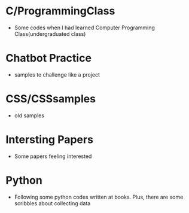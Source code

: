 # C/ProgrammingClass 
- Some codes when I had learned Computer Programming Class(undergraduated class)

# Chatbot Practice
- samples to challenge like a project

# CSS/CSSsamples 
- old samples

# Intersting Papers 
- Some papers feeling interested

# Python
- Following some python codes written at books. Plus, there are some scribbles about collecting data
